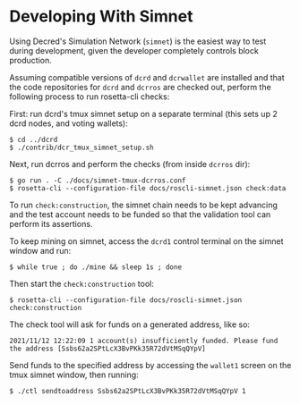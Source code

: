 # Developing With Simnet

Using Decred's Simulation Network (`simnet`) is the easiest way to test during
development, given the developer completely controls block production.

Assuming compatible versions of `dcrd` and `dcrwallet` are installed and that
the code repositories for `dcrd` and `dcrros` are checked out, perform the
following process to run rosetta-cli checks:

First: run dcrd's tmux simnet setup on a separate terminal (this sets up 2 dcrd
nodes, and voting wallets):

```shell
$ cd ../dcrd
$ ./contrib/dcr_tmux_simnet_setup.sh
```

Next, run dcrros and perform the checks (from inside `dcrros` dir):

```shell
$ go run . -C ./docs/simnet-tmux-dcrros.conf
$ rosetta-cli --configuration-file docs/roscli-simnet.json check:data 
```

To run `check:construction`, the simnet chain needs to be kept advancing and the
test account needs to be funded so that the validation tool can perform its
assertions.

To keep mining on simnet, access the `dcrd1` control terminal on the simnet
window and run:

```shell
$ while true ; do ./mine && sleep 1s ; done
```

Then start the `check:construction` tool:

```shell
$ rosetta-cli --configuration-file docs/roscli-simnet.json check:construction
```

The check tool will ask for funds on a generated address, like so:

```
2021/11/12 12:22:09 1 account(s) insufficiently funded. Please fund the address [Ssbs62a2SPtLcX3BvPKk35R72dVtMSqQYpV]
```

Send funds to the specified address by accessing the `wallet1` screen on the
tmux simnet window, then running:

```shell
$ ./ctl sendtoaddress Ssbs62a2SPtLcX3BvPKk35R72dVtMSqQYpV 1
```
